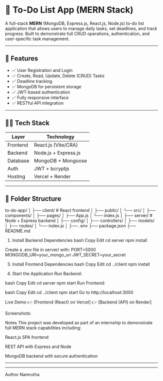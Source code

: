# 📝 To-Do List App (MERN Stack)

A full-stack **MERN** (MongoDB, Express.js, React.js, Node.js) to-do list application that allows users to manage daily tasks, set deadlines, and track progress. Built to demonstrate full CRUD operations, authentication, and user-specific task management.

---

## 🚀 Features

- ✅ User Registration and Login
- ✅ Create, Read, Update, Delete (CRUD) Tasks
- ✅ Deadline tracking
- ✅ MongoDB for persistent storage
- ✅ JWT-based authentication
- ✅ Fully responsive interface
- ✅ RESTful API integration

---

## 🧑‍💻 Tech Stack

| Layer      | Technology           |
|------------|----------------------|
| Frontend   | React.js (Vite/CRA)  |
| Backend    | Node.js + Express.js |
| Database   | MongoDB + Mongoose   |
| Auth       | JWT + bcryptjs       |
| Hosting    | Vercel + Render      |

---

## 📁 Folder Structure



to-do-app/
│
├── client/ # React frontend
│ ├── public/
│ └── src/
│ ├── components/
│ ├── pages/
│ ├── App.js
│ └── index.js
│
├── server/ # Node + Express backend
│ ├── config/
│ ├── controllers/
│ ├── models/
│ ├── routes/
│ └── index.js
│
├── .env
├── package.json
├── README.md




1. Install Backend Dependencies
bash
Copy
Edit
cd server
npm install

Create a .env file in server/ with:
PORT=5000
MONGODB_URI=your_mongo_uri
JWT_SECRET=your_secret

3. Install Frontend Dependencies
bash
Copy
Edit
cd ../client
npm install

4. Start the Application
Run Backend:

bash
Copy
Edit
cd server
npm start
Run Frontend:

bash
Copy
Edit
cd ../client
npm start
Go to http://localhost:3000

 Live Demo
👉 [Frontend (React) on Vercel]
👉 [Backend (API) on Render]

Screenshots:



 Notes
This project was developed as part of an internship to demonstrate full MERN stack capabilities including:

React.js SPA frontend

REST API with Express and Node

MongoDB backend with secure authentication



---
---



Author
Namrutha




